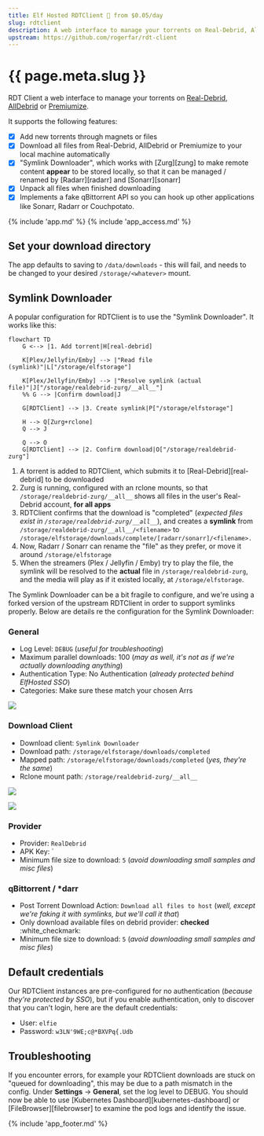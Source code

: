 ```yaml
---
title: Elf Hosted RDTClient 🧝 from $0.05/day
slug: rdtclient
description: A web interface to manage your torrents on Real-Debrid, AllDebrid or Premiumize
upstream: https://github.com/rogerfar/rdt-client
---
```


# {{ page.meta.slug }}

RDT Client a web interface to manage your torrents on [Real-Debrid](https://real-debrid.com/?id=1348683), [AllDebrid](https://alldebrid.com/?uid=2v91l) or [Premiumize](https://www.premiumize.me/).

It supports the following features:

* [x] Add new torrents through magnets or files
* [x] Download all files from Real-Debrid, AllDebrid or Premiumize to your local machine automatically
* [x] "Symlink Downloader", which works with [Zurg][zung] to make remote content **appear** to be stored locally, so that it can be managed / renamed by [Radarr][radarr] and [Sonarr][sonarr]
* [x] Unpack all files when finished downloading
* [x] Implements a fake qBittorrent API so you can hook up other applications like Sonarr, Radarr or Couchpotato.

{% include 'app.md' %}
{% include 'app_access.md' %}

## Set your download directory

The app defaults to saving to `/data/downloads` - this will fail, and needs to be changed to your desired `/storage/<whatever>` mount.

## Symlink Downloader

A popular configuration for RDTClient is to use the "Symlink Downloader". It works like this:

```mermaid
flowchart TD
    G <--> |1. Add torrent|H[real-debrid]

    K[Plex/Jellyfin/Emby] --> |"Read file (symlink)"|L["/storage/elfstorage"]

    K[Plex/Jellyfin/Emby] --> |"Resolve symlink (actual file)"|J["/storage/realdebrid-zurg/__all__"]
    %% G --> |Confirm download|J

    G[RDTClient] --> |3. Create symlink|P["/storage/elfstorage"]

    H --> Q[Zurg+rclone]
    Q --> J

    Q --> O
    G[RDTClient] --> |2. Confirm download|O["/storage/realdebrid-zurg"]
```

1. A torrent is added to RDTClient, which submits it to [Real-Debrid][real-debrid] to be downloaded
2. Zurg is running, configured with an rclone mounts, so that `/storage/realdebrid-zurg/__all__` shows all files in the user's Real-Debrid account, **for all apps**
3. RDTClient confirms that the download is "completed" (*expected files exist in `/storage/realdebrid-zurg/__all__`*), and creates a **symlink** from `/storage/realdebrid-zurg/__all__/<filename>` to `/storage/elfstorage/downloads/complete/[radarr/sonarr]/<filename>.`
4. Now, Radarr / Sonarr can rename the "file" as they prefer, or move it around `/storage/elfstorage`
5. When the streamers (Plex / Jellyfin / Emby) try to play the file, the symlink will be resolved to the **actual** file in `/storage/realdebrid-zurg`, and the media will play as if it existed locally, at `/storage/elfstorage`.

The Symlink Downloader can be a bit fragile to configure, and we're using a forked version of the upstream RDTClient in order to support symlinks properly. Below are details re the configuration for the Symlink Downloader:

### General

* Log Level: `DEBUG` (*useful for troubleshooting*)
* Maximum parallel downloads: 100 (*may as well, it's not as if we're actually downloading anything*)
* Authentication Type: No Authentication (*already protected behind ElfHosted SSO*)
* Categories: Make sure these match your chosen Arrs

![](/images/rdt-client-symlink-downloader-general.png)

### Download Client

* Download client: `Symlink Downloader`
* Download path: `/storage/elfstorage/downloads/completed`
* Mapped path: `/storage/elfstorage/downloads/completed` (*yes, they're the same*)
* Rclone mount path: `/storage/realdebrid-zurg/__all__`

![](/images/rdt-client-symlink-downloader-download-client-1.png)

![](/images/rdt-client-symlink-downloader-download-client-2.png)

### Provider

* Provider: `RealDebrid`
* APK Key: `<your RD API key>
* Minimum file size to download: `5` (*avoid downloading small samples and misc files*)

### qBittorrent / *darr

* Post Torrent Download Action: `Download all files to host` (*well, except we're faking it with symlinks, but we'll call it that*)
* Only download available files on debrid provider: **checked** :white_checkmark:
* Minimum file size to download: `5` (*avoid downloading small samples and misc files*)

## Default credentials

Our RDTClient instances are pre-configured for no authentication (*because they're protected by SSO*), but if you enable authentication, only to discover that you can't login, here are the default credentials:

* User: `elfie`
* Password: `w3LN'9WE;c@*BXVPq{.Udb`

## Troubleshooting

If you encounter errors, for example your RDTClient downloads are stuck on "queued for downloading", this may be due to a path mismatch in the config. Under **Settings** -> **General**, set the log level to DEBUG. You should now be able to use [Kubernetes Dashboard][kubernetes-dashboard] or [FileBrowser][filebrowser] to examine the pod logs and identify the issue.

{% include 'app_footer.md' %}